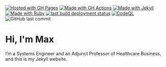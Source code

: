[![Hosted with GH Pages](https://img.shields.io/badge/Hosted_with-GitHub_Pages-blue?logo=github&logoColor=white)](https://pages.github.com/)
[![Made with GH Actions](https://img.shields.io/badge/CI-GitHub_Actions-blue?logo=github-actions&logoColor=white)](https://github.com/features/actions)
[![Made with Jekyll](https://img.shields.io/badge/Jekyll-4.2.2-blue?logo=jekyll&logoColor=white)](https://jekyllrb.com)
[![Made with Ruby](https://img.shields.io/badge/Ruby->=3.1-blue?logo=ruby&logoColor=white)](https://ruby-lang.org "Go to Ruby homepage")
[![last build deployment status](https://github.com/maxsaber/maxsaber.github.io/actions/workflows/pages/pages-build-deployment/badge.svg)](https://github.com/maxsaber/maxsaber.github.io/actions/workflows/pages/pages-build-deployment)
[![CodeQL](https://github.com/maxsaber/maxsaber.github.io/actions/workflows/codeql-analysis.yml/badge.svg)](https://github.com/maxsaber/maxsaber.github.io/actions/workflows/codeql-analysis.yml)
![GitHub last commit](https://img.shields.io/github/last-commit/maxsaber/maxsaber.github.io)

# Hi, I'm Max
I’m a Systems Engineer and an Adjunct Professor of Healthcare Business, and this is my Jekyll website.

